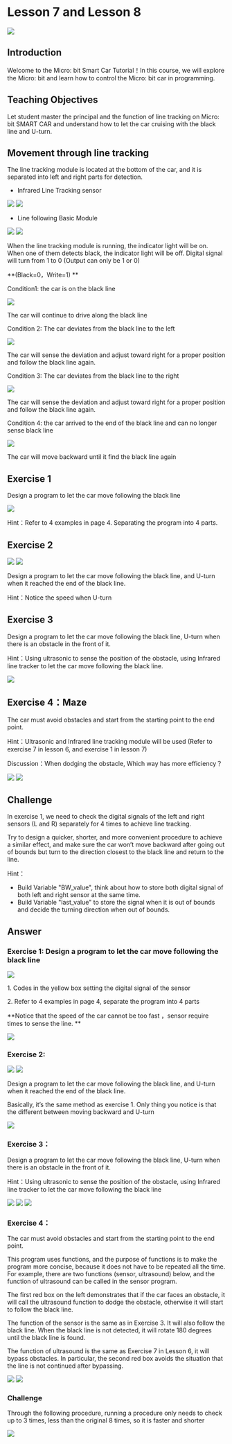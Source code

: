 # Lesson 7 and Lesson 8
![](pic/7/7_1.jpg)
## Introduction
<P>
Welcome to the Micro: bit Smart Car Tutorial！In this course, we will explore the Micro: bit and learn how to control the Micro: bit car in programming.
<P>

## Teaching Objectives
<P>
Let student master the principal and the function of line tracking on Micro: bit SMART CAR and understand how to let the car cruising with the black line and U-turn.
<P>

## Movement through line tracking 
<P>
The line tracking module is located at the bottom of the car, and it is separated into left and right parts for detection.
<P>

+ Infrared Line Tracking sensor

![](pic/7/7_2.png)
![](pic/7/7_3.png)
+ Line following Basic Module

![](pic/7/7_4.png)
![](pic/7/7_5.png)
<P>
When the line tracking module is running, the indicator light will be on. When one of them detects black, the indicator light will be off. Digital signal will turn from 1 to 0 (Output can only be 1 or 0)
<P>
<P>
**(Black=0，Write=1) **                    
<P>
<P>
Condition1: the car is on the black line    
<P>

![](pic/7/7_6.png)
<P>
The car will continue to drive along the black line 
<P>
<P>
Condition 2: The car deviates from the black line to the left  
<P>

![](pic/7/7_7.png)
<P>
The car will sense the deviation and adjust toward right for a proper position and follow the black line again.
<P>
<P>
Condition 3: The car deviates from the black line to the right
<P>

![](pic/7/7_8.png)
<P>
The car will sense the deviation and adjust toward right for a proper position and follow the black line again.
<P>
<P>
Condition 4: the car arrived to the end of the black line and can no longer sense black line
<P>

![](pic/7/7_9.png)
<P>
The car will move backward until it find the black line again 
<P>

## Exercise 1
<P>
Design a program to let the car move following the black line
<P>

![](pic/7/7_10.png)
<P>
Hint：Refer to 4 examples in page 4. Separating the program into 4 parts.
<P>

## Exercise 2
![](pic/7/7_11.png)
![](pic/7/7_12.png)
<P>
Design a program to let the car move following the black line, and U-turn when it reached the end of the black line.
<P>
<P>
Hint：Notice the speed when U-turn
<P>

## Exercise 3
<P>
Design a program to let the car move following the black line, U-turn when there is an obstacle in the front of it.
<P>
<P>
Hint：Using ultrasonic to sense the position of the obstacle, using Infrared line tracker to let the car move following the black line.
<P>

![](pic/7/7_13.png)

## Exercise 4：Maze
<P>
The car must avoid obstacles and start from the starting point to the end point.
<P>
<P>
Hint：Ultrasonic and Infrared line tracking module will be used (Refer to exercise 7 in lesson 6, and exercise 1 in lesson 7)
<P>
<P>
Discussion：When dodging the obstacle, Which way has more efficiency？
<P> 

![](pic/7/7_14.png)
![](pic/7/7_15.png)

## Challenge
<P>
In exercise 1, we need to check the digital signals of the left and right sensors (L and R) separately for 4 times to achieve line tracking.
<P>
<P>
Try to design a quicker, shorter, and more convenient procedure to achieve a similar effect, and make sure the car won’t move backward after going out of bounds but turn to the direction closest to the black line and return to the line.
<P>
<P>
Hint：
<P>

+ Build Variable "BW_value", think about how to store both digital signal of both left and right sensor at the same time.
+ Build Variable "last_value" to store the signal when it is out of bounds and decide the turning direction when out of bounds.

## Answer
### Exercise 1: Design a program to let the car move following the black line
![](pic/7/7_18.png)
<P>
1.	Codes in the yellow box setting the digital signal of the sensor
<P>
<P>
2.	Refer to 4 examples in page 4, separate the program into 4 parts
<P>
<P>
**Notice that the speed of the car cannot be too fast ，sensor require times to sense the line. **
<P>

![](pic/7/7_19.png)

### Exercise 2:
![](pic/7/7_20.png)
![](pic/7/7_21.png)
<P>
Design a program to let the car move following the black line, and U-turn when it reached the end of the black line.
<P>
<P>
Basically, it’s the same method as exercise 1. Only thing you notice is that the different between moving backward and U-turn
<P>

![](pic/7/7_22.png)

### Exercise 3：
<P>
Design a program to let the car move following the black line, U-turn when there is an obstacle in the front of it.
<P>
<P>
Hint：Using ultrasonic to sense the position of the obstacle, using Infrared line tracker to let the car move following the black line 
<P>

![](pic/7/7_23.png)
![](pic/7/7_24.png)
![](pic/7/7_25.png)

### Exercise 4：
<P>
The car must avoid obstacles and start from the starting point to the end point.
<P>
<P>
This program uses functions, and the purpose of functions is to make the program more concise, because it does not have to be repeated all the time. For example, there are two functions (sensor, ultrasound) below, and the function of ultrasound can be called in the sensor program.
<P>
<P>
The first red box on the left demonstrates that if the car faces an obstacle, it will call the ultrasound function to dodge the obstacle, otherwise it will start to follow the black line.
<P>
<P>
The function of the sensor is the same as in Exercise 3. It will also follow the black line. When the black line is not detected, it will rotate 180 degrees until the black line is found.
<P>
<P>
The function of ultrasound is the same as Exercise 7 in Lesson 6, it will bypass obstacles. In particular, the second red box avoids the situation that the line is not continued after bypassing.
<P>

![](pic/7/7_26.png)
![](pic/7/7_27.png)

### Challenge
<P>
Through the following procedure, running a procedure only needs to check up to 3 times, less than the original 8 times, so it is faster and shorter
<P>

![](pic/7/7_28.png)
